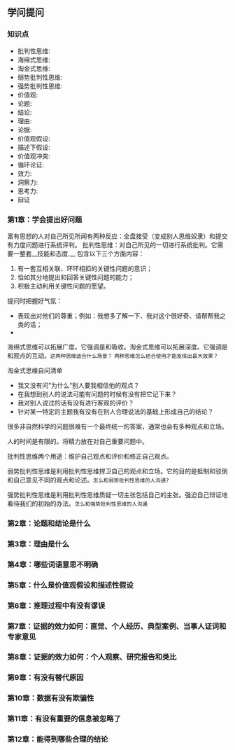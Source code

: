 ## 学问提问
### 知识点


* 批判性思维: 
* 海绵式思维:
* 淘金式思维:
* 弱势批判性思维:
* 强势批判性思维:
* 价值观:
* 论题:
* 结论:
* 理由:
* 论据:
* 价值观假设:
* 描述下假设:
* 价值观冲突:
* 循环论证:
* 效力:
* 洞察力:
* 思考力:
* 辩证

### 第1章：学会提出好问题
富有思想的人对自己所见所闻有两种反应：全盘接受（变成别人思维奴隶）和提交有力度问题进行系统评判。
批判性思维：对自己所见的一切进行系统批判。它需要一整套__技能和态度.__ 包含以下三个方面内容：
1. 有一套互相关联、环环相扣的关键性问题的意识；
2. 恰如其分地提出和回答关键性问题的能力；
3. 积极主动利用关键性问题的愿望。

提问时把握好气氛：
* 表现出对他们的尊重；例如：我想多了解一下、我对这个很好奇、请帮帮我之类的话；
* 

海绵式思维可以拓展广度。它强调是和吸收。淘金式思维可以拓展深度。它强调是和观点的互动。`这两种思维适合什么场景？`  `两种思维怎么结合使用才能发挥出最大效果？`

淘金式思维自问清单
* 我又没有问”为什么“别人要我相信他的观点？
* 在我想到别人的说法可能有问题的时候有没有把它记下来？
* 我对别人说过的话有没有进行客观的评价？
* 针对某一特定的主题我有没有在别人合理说法的基础上形成自己的结论？

很多非自然科学的问题很难有一个最终统一的答案，通常也会有多种观点和立场。  

人的时间是有限的。将精力放在对自己重要问题中。  

批判性思维两个用途：维护自己观点和评价和修正自己观点。  

弱势批判性思维是利用批判性思维捍卫自己的观点和立场。它的目的是抵制和驳倒和自己意见不同的观点和论述。`怎么和弱势批判性思维的人沟通?` 

强势批判性思维是利用批判性思维质疑一切主张包括自己的主张。强迫自己辩证地看待我们的初始的办法。`怎么和强势批判性思维的人沟通`



























### 第2章：论题和结论是什么

### 第3章：理由是什么

### 第4章：哪些词语意思不明确

### 第5章：什么是价值观假设和描述性假设

### 第6章：推理过程中有没有谬误

### 第7章：证据的效力如何：直觉、个人经历、典型案例、当事人证词和专家意见

### 第8章：证据的效力如何：个人观察、研究报告和类比

### 第9章：有没有替代原因

### 第10章：数据有没有欺骗性

### 第11章：有没有重要的信息被忽略了

### 第12章：能得到哪些合理的结论
